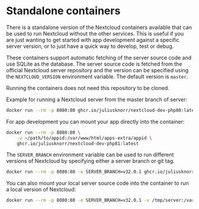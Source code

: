 # Standalone containers

There is a standalone version of the Nextcloud containers available that can be used to run Nextcloud without the other services. This is useful if you are just wanting to get started with app development against a specific server version, or to just have a quick way to develop, test or debug.

These containers support automatic fetching of the server source code and use SQLite as the database. The server source code is fetched from the official Nextcloud server repository and the version can be specified using the `NEXTCLOUD_VERSION` environment variable. The default version is `master`.

Running the containers does not need this repository to be cloned.

Example for running a Nextcloud server from the master branch of server:

```bash
docker run --rm -p 8080:80 ghcr.io/juliusknorr/nextcloud-dev-php80:latest
```

For app development you can mount your app directly into the container:

```bash
docker run --rm -p 8080:80 \
    -v ~/path/to/appid:/var/www/html/apps-extra/appid \
    ghcr.io/juliusknorr/nextcloud-dev-php81:latest
```

The `SERVER_BRANCH` environment variable can be used to run different versions of Nextcloud by specifying either a server branch or git tag.

```bash
docker run --rm -p 8080:80 -e SERVER_BRANCH=v32.0.1 ghcr.io/juliusknorr/nextcloud-dev-php81:latest
```

You can also mount your local server source code into the container to run a local version of Nextcloud:

```bash
docker run --rm -p 8080:80 -e SERVER_BRANCH=v32.0.1 -v /tmp/server:/var/www/html ghcr.io/juliusknorr/nextcloud-dev-php81:latest
```
